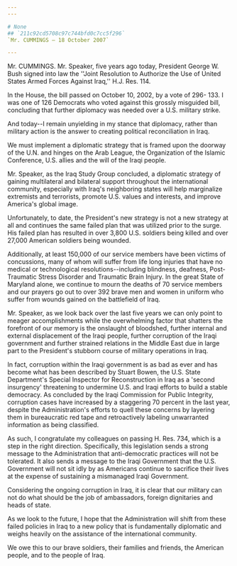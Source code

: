 ```yaml
---
---

# None
## `211c92cd5708c97c744bfd0c7cc5f296`
`Mr. CUMMINGS — 18 October 2007`

---
```



Mr. CUMMINGS. Mr. Speaker, five years ago today, President George W. 
Bush signed into law the ''Joint Resolution to Authorize the Use of 
United States Armed Forces Against Iraq,'' H.J. Res. 114.

In the House, the bill passed on October 10, 2002, by a vote of 296-
133. I was one of 126 Democrats who voted against this grossly 
misguided bill, concluding that further diplomacy was needed over a 
U.S. military strike.

And today--I remain unyielding in my stance that diplomacy, rather 
than military action is the answer to creating political reconciliation 
in Iraq.

We must implement a diplomatic strategy that is framed upon the 
doorway of the U.N. and hinges on the Arab League, the Organization of 
the Islamic Conference, U.S. allies and the will of the Iraqi people.

Mr. Speaker, as the Iraq Study Group concluded, a diplomatic strategy 
of gaining multilateral and bilateral support throughout the 
international community, especially with Iraq's neighboring states will 
help marginalize extremists and terrorists, promote U.S. values and 
interests, and improve America's global image.

Unfortunately, to date, the President's new strategy is not a new 
strategy at all and continues the same failed plan that was utilized 
prior to the surge. His failed plan has resulted in over 3,800 U.S. 
soldiers being killed and over 27,000 American soldiers being wounded.

Additionally, at least 150,000 of our service members have been 
victims of concussions, many of whom will suffer from life long 
injuries that have no medical or technological resolutions--including 
blindness, deafness, Post-Traumatic Stress Disorder and Traumatic Brain 
Injury. In the great State of Maryland alone, we continue to mourn the 
deaths of 70 service members and our prayers go out to over 392 brave 
men and women in uniform who suffer from wounds gained on the 
battlefield of Iraq.

Mr. Speaker, as we look back over the last five years we can only 
point to meager accomplishments while the overwhelming factor that 
shatters the forefront of our memory is the onslaught of bloodshed, 
further internal and external displacement of the Iraqi people, further 
corruption of the Iraqi government and further strained relations in 
the Middle East due in large part to the President's stubborn course of 
military operations in Iraq.

In fact, corruption within the Iraqi government is as bad as ever and 
has become what has been described by Stuart Bowen, the U.S. State 
Department's Special Inspector for Reconstruction in Iraq as a 'second 
insurgency' threatening to undermine U.S. and Iraqi efforts to build a 
stable democracy. As concluded by the Iraqi Commission for Public 
Integrity, corruption cases have increased by a staggering 70 percent 
in the last year, despite the Administration's efforts to quell these 
concerns by layering them in bureaucratic red tape and retroactively 
labeling unwarranted information as being classified.

As such, I congratulate my colleagues on passing H. Res. 734, which 
is a step in the right direction. Specifically, this legislation sends 
a strong message to the Administration that anti-democratic practices 
will not be tolerated. It also sends a message to the Iraqi Government 
that the U.S. Government will not sit idly by as Americans continue to 
sacrifice their lives at the expense of sustaining a mismanaged Iraqi 
Government.

Considering the ongoing corruption in Iraq, it is clear that our 
military can not do what should be the job of ambassadors, foreign 
dignitaries and heads of state.

As we look to the future, I hope that the Administration will shift 
from these failed policies in Iraq to a new policy that is 
fundamentally diplomatic and weighs heavily on the assistance of the 
international community.

We owe this to our brave soldiers, their families and friends, the 
American people, and to the people of Iraq.

